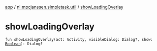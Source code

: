 [app](../index.md) / [nl.mpcjanssen.simpletask.util](index.md) / [showLoadingOverlay](.)

# showLoadingOverlay

`fun showLoadingOverlay(act: Activity, visibleDialog: Dialog?, show: `[`Boolean`](https://kotlinlang.org/api/latest/jvm/stdlib/kotlin/-boolean/index.html)`): Dialog?`